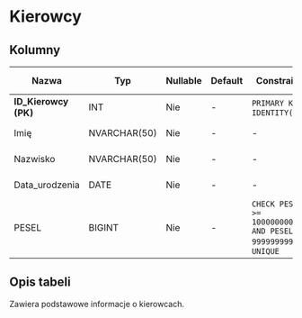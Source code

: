 # Kierowcy

## Kolumny

| Nazwa                | Typ          | Nullable | Default | Constraints                                          | Klucze obce | Opis              |
| -------------------- | ------------ | -------- | ------- | ---------------------------------------------------- | ----------- | ----------------- |
| **ID_Kierowcy (PK)** | INT          | Nie      | -       | `PRIMARY KEY`, `IDENTITY(1,1)`                       | -           | ID kierowcy       |
| Imię                 | NVARCHAR(50) | Nie      | -       | -                                                    | -           | Imię kierowcy     |
| Nazwisko             | NVARCHAR(50) | Nie      | -       | -                                                    | -           | Nazwisko kierowcy |
| Data_urodzenia       | DATE         | Nie      | -       | -                                                    | -           | Data urodzenia    |
| PESEL                | BIGINT       | Nie      | -       | `CHECK PESEL >= 10000000000 AND PESEL<= 99999999999`, `UNIQUE` | -           | Data urodzenia    |

## Opis tabeli

Zawiera podstawowe informacje o kierowcach.
